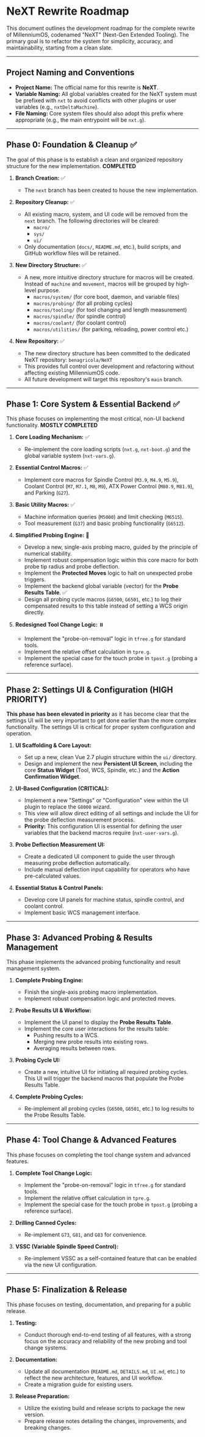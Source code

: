 # NeXT Rewrite Roadmap

This document outlines the development roadmap for the complete rewrite of MillenniumOS, codenamed "NeXT" (Next-Gen Extended Tooling). The primary goal is to refactor the system for simplicity, accuracy, and maintainability, starting from a clean slate.

---

## Project Naming and Conventions

- **Project Name:** The official name for this rewrite is **NeXT**.
- **Variable Naming:** All global variables created for the NeXT system must be prefixed with `nxt` to avoid conflicts with other plugins or user variables (e.g., `nxtDeltaMachine`).
- **File Naming:** Core system files should also adopt this prefix where appropriate (e.g., the main entrypoint will be `nxt.g`).

---

## Phase 0: Foundation & Cleanup ✅

The goal of this phase is to establish a clean and organized repository structure for the new implementation. **COMPLETED**

1.  **Branch Creation:** ✅
    *   The `next` branch has been created to house the new implementation.

2.  **Repository Cleanup:** ✅
    *   All existing macro, system, and UI code will be removed from the `next` branch. The following directories will be cleared:
        *   `macro/`
        *   `sys/`
        *   `ui/`
    *   Only documentation (`docs/`, `README.md`, etc.), build scripts, and GitHub workflow files will be retained.

3.  **New Directory Structure:** ✅
    *   A new, more intuitive directory structure for macros will be created. Instead of `machine` and `movement`, macros will be grouped by high-level purpose.
        *   `macros/system/` (for core boot, daemon, and variable files)
        *   `macros/probing/` (for all probing cycles)
        *   `macros/tooling/` (for tool changing and length measurement)
        *   `macros/spindle/` (for spindle control)
        *   `macros/coolant/` (for coolant control)
        *   `macros/utilities/` (for parking, reloading, power control etc.)

4.  **New Repository:** ✅
    *   The new directory structure has been committed to the dedicated NeXT repository: `benagricola/NeXT`
    *   This provides full control over development and refactoring without affecting existing MillenniumOS code.
    *   All future development will target this repository's `main` branch.
---

## Phase 1: Core System & Essential Backend ✅

This phase focuses on implementing the most critical, non-UI backend functionality. **MOSTLY COMPLETED**

1.  **Core Loading Mechanism:** ✅
    *   Re-implement the core loading scripts (`nxt.g`, `nxt-boot.g`) and the global variable system (`nxt-vars.g`).

2.  **Essential Control Macros:** ✅
    *   Implement core macros for Spindle Control (`M3.9`, `M4.9`, `M5.9`), Coolant Control (`M7`, `M7.1`, `M8`, `M9`), ATX Power Control (`M80.9`, `M81.9`), and Parking (`G27`).

3.  **Basic Utility Macros:** ✅
    *   Machine information queries (`M5000`) and limit checking (`M6515`).
    *   Tool measurement (`G37`) and basic probing functionality (`G6512`).

4.  **Simplified Probing Engine:** 🔄
    *   Develop a new, single-axis probing macro, guided by the principle of numerical stability.
    *   Implement robust compensation logic within this core macro for both probe tip radius and probe deflection.
    *   Implement the **Protected Moves** logic to halt on unexpected probe triggers.
    *   Implement the backend global variable (vector) for the **Probe Results Table**. ✅
    *   Design all probing cycle macros (`G6500`, `G6501`, etc.) to log their compensated results to this table instead of setting a WCS origin directly.

5.  **Redesigned Tool Change Logic:** ⏸️
    *   Implement the "probe-on-removal" logic in `tfree.g` for standard tools.
    *   Implement the relative offset calculation in `tpre.g`.
    *   Implement the special case for the touch probe in `tpost.g` (probing a reference surface).

---

## Phase 2: Settings UI & Configuration (HIGH PRIORITY)

**This phase has been elevated in priority** as it has become clear that the settings UI will be very important to get done earlier than the more complex functionality. The settings UI is critical for proper system configuration and operation.

1.  **UI Scaffolding & Core Layout:**
    *   Set up a new, clean Vue 2.7 plugin structure within the `ui/` directory.
    *   Design and implement the new **Persistent UI Screen**, including the core **Status Widget** (Tool, WCS, Spindle, etc.) and the **Action Confirmation Widget**.

2.  **UI-Based Configuration (CRITICAL):**
    *   Implement a new "Settings" or "Configuration" view within the UI plugin to replace the `G8000` wizard.
    *   This view will allow direct editing of all settings and include the UI for the probe deflection measurement process.
    *   **Priority:** This configuration UI is essential for defining the user variables that the backend macros require (`nxt-user-vars.g`).

3.  **Probe Deflection Measurement UI:**
    *   Create a dedicated UI component to guide the user through measuring probe deflection automatically.
    *   Include manual deflection input capability for operators who have pre-calculated values.

4.  **Essential Status & Control Panels:**
    *   Develop core UI panels for machine status, spindle control, and coolant control.
    *   Implement basic WCS management interface.

---

## Phase 3: Advanced Probing & Results Management

This phase implements the advanced probing functionality and result management system.

1.  **Complete Probing Engine:**
    *   Finish the single-axis probing macro implementation.
    *   Implement robust compensation logic and protected moves.

2.  **Probe Results UI & Workflow:**
    *   Implement the UI panel to display the **Probe Results Table**.
    *   Implement the core user interactions for the results table:
        *   Pushing results to a WCS.
        *   Merging new probe results into existing rows.
        *   Averaging results between rows.

3.  **Probing Cycle UI:**
    *   Create a new, intuitive UI for initiating all required probing cycles. This UI will trigger the backend macros that populate the Probe Results Table.

4.  **Complete Probing Cycles:**
    *   Re-implement all probing cycles (`G6500`, `G6501`, etc.) to log results to the Probe Results Table.

---

## Phase 4: Tool Change & Advanced Features

This phase focuses on completing the tool change system and advanced features.

1.  **Complete Tool Change Logic:**
    *   Implement the "probe-on-removal" logic in `tfree.g` for standard tools.
    *   Implement the relative offset calculation in `tpre.g`.
    *   Implement the special case for the touch probe in `tpost.g` (probing a reference surface).

2.  **Drilling Canned Cycles:**
    *   Re-implement `G73`, `G81`, and `G83` for convenience.

3.  **VSSC (Variable Spindle Speed Control):**
    *   Re-implement VSSC as a self-contained feature that can be enabled via the new UI configuration.

---

## Phase 5: Finalization & Release

This phase focuses on testing, documentation, and preparing for a public release.

1.  **Testing:**
    *   Conduct thorough end-to-end testing of all features, with a strong focus on the accuracy and reliability of the new probing and tool change systems.

2.  **Documentation:**
    *   Update all documentation (`README.md`, `DETAILS.md`, `UI.md`, etc.) to reflect the new architecture, features, and UI workflow.
    *   Create a migration guide for existing users.

3.  **Release Preparation:**
    *   Utilize the existing build and release scripts to package the new version.
    *   Prepare release notes detailing the changes, improvements, and breaking changes.
